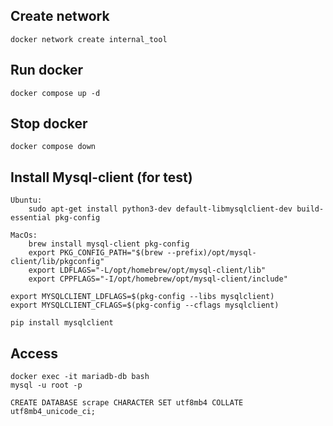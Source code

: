 ## Create network
    docker network create internal_tool

## Run docker
    docker compose up -d

## Stop docker
    docker compose down

## Install Mysql-client (for test)
    Ubuntu:
        sudo apt-get install python3-dev default-libmysqlclient-dev build-essential pkg-config

    MacOs:
        brew install mysql-client pkg-config
        export PKG_CONFIG_PATH="$(brew --prefix)/opt/mysql-client/lib/pkgconfig"
        export LDFLAGS="-L/opt/homebrew/opt/mysql-client/lib"
        export CPPFLAGS="-I/opt/homebrew/opt/mysql-client/include"

    export MYSQLCLIENT_LDFLAGS=$(pkg-config --libs mysqlclient)
    export MYSQLCLIENT_CFLAGS=$(pkg-config --cflags mysqlclient)

    pip install mysqlclient

## Access
    docker exec -it mariadb-db bash
    mysql -u root -p

    CREATE DATABASE scrape CHARACTER SET utf8mb4 COLLATE utf8mb4_unicode_ci;
